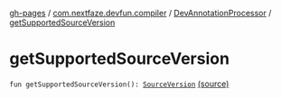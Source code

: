 [gh-pages](../../index.md) / [com.nextfaze.devfun.compiler](../index.md) / [DevAnnotationProcessor](index.md) / [getSupportedSourceVersion](./get-supported-source-version.md)

# getSupportedSourceVersion

`fun getSupportedSourceVersion(): `[`SourceVersion`](http://docs.oracle.com/javase/6/docs/api/javax/lang/model/SourceVersion.html) [(source)](https://github.com/NextFaze/dev-fun/tree/master/devfun-compiler/src/main/java/com/nextfaze/devfun/compiler/DevAnnotationProcessor.kt#L53)